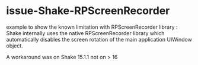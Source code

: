 # issue-Shake-RPScreenRecorder
example to show the known limitation with RPScreenRecorder library : 
Shake internally uses the native RPScreenRecorder library which automatically disables the screen rotation of the main application UIWindow object.

A workaround was on Shake 15.1.1 not on > 16
